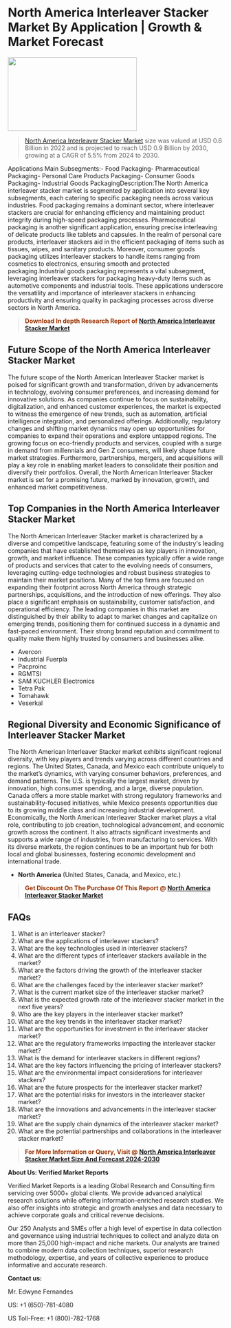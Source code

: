 <p><h1>North America Interleaver Stacker Market By Application | Growth & Market Forecast</h1><p><img class="aligncenter size-medium wp-image-105565" src="https://ffe5etoiles.com/wp-content/uploads/2025/01/MST7-300x171.png" alt="" width="300" height="171" /></p><blockquote><p><a href="https://www.verifiedmarketreports.com/download-sample/?rid=470596&utm_source=Github-NA&utm_medium=376" target="_blank">North America Interleaver Stacker Market</a> size was valued at USD 0.6 Billion in 2022 and is projected to reach USD 0.9 Billion by 2030, growing at a CAGR of 5.5% from 2024 to 2030.</p></blockquote>Applications Main Subsegments:- Food Packaging- Pharmaceutical Packaging- Personal Care Products Packaging- Consumer Goods Packaging- Industrial Goods PackagingDescription:The North America interleaver stacker market is segmented by application into several key subsegments, each catering to specific packaging needs across various industries. Food packaging remains a dominant sector, where interleaver stackers are crucial for enhancing efficiency and maintaining product integrity during high-speed packaging processes. Pharmaceutical packaging is another significant application, ensuring precise interleaving of delicate products like tablets and capsules. In the realm of personal care products, interleaver stackers aid in the efficient packaging of items such as tissues, wipes, and sanitary products. Moreover, consumer goods packaging utilizes interleaver stackers to handle items ranging from cosmetics to electronics, ensuring smooth and protected packaging.Industrial goods packaging represents a vital subsegment, leveraging interleaver stackers for packaging heavy-duty items such as automotive components and industrial tools. These applications underscore the versatility and importance of interleaver stackers in enhancing productivity and ensuring quality in packaging processes across diverse sectors in North America.</p><blockquote><p><span style="color: #993300;"><strong>Download In depth Research Report of <a href="https://www.verifiedmarketreports.com/download-sample/?rid=470596&utm_source=Github-NA&utm_medium=376">North America Interleaver Stacker Market</a></strong></span></p></blockquote><h2>Future Scope of the North America Interleaver Stacker Market</h2><p>The future scope of the North American Interleaver Stacker market is poised for significant growth and transformation, driven by advancements in technology, evolving consumer preferences, and increasing demand for innovative solutions. As companies continue to focus on sustainability, digitalization, and enhanced customer experiences, the market is expected to witness the emergence of new trends, such as automation, artificial intelligence integration, and personalized offerings. Additionally, regulatory changes and shifting market dynamics may open up opportunities for companies to expand their operations and explore untapped regions. The growing focus on eco-friendly products and services, coupled with a surge in demand from millennials and Gen Z consumers, will likely shape future market strategies. Furthermore, partnerships, mergers, and acquisitions will play a key role in enabling market leaders to consolidate their position and diversify their portfolios. Overall, the North American Interleaver Stacker market is set for a promising future, marked by innovation, growth, and enhanced market competitiveness.</p><h2>Top Companies in the North America Interleaver Stacker Market</h2><p>The North American Interleaver Stacker market is characterized by a diverse and competitive landscape, featuring some of the industry's leading companies that have established themselves as key players in innovation, growth, and market influence. These companies typically offer a wide range of products and services that cater to the evolving needs of consumers, leveraging cutting-edge technologies and robust business strategies to maintain their market positions. Many of the top firms are focused on expanding their footprint across North America through strategic partnerships, acquisitions, and the introduction of new offerings. They also place a significant emphasis on sustainability, customer satisfaction, and operational efficiency. The leading companies in this market are distinguished by their ability to adapt to market changes and capitalize on emerging trends, positioning them for continued success in a dynamic and fast-paced environment. Their strong brand reputation and commitment to quality make them highly trusted by consumers and businesses alike.</p><p><ul><li>Avercon </li><li> Industrial Fuerpla </li><li> Pacproinc </li><li> RGMTSI </li><li> SAM KUCHLER Electronics </li><li> Tetra Pak </li><li> Tomahawk </li><li> Veserkal</li></ul></p><h2>Regional Diversity and Economic Significance of Interleaver Stacker Market</h2><p>The North American Interleaver Stacker market exhibits significant regional diversity, with key players and trends varying across different countries and regions. The United States, Canada, and Mexico each contribute uniquely to the market’s dynamics, with varying consumer behaviors, preferences, and demand patterns. The U.S. is typically the largest market, driven by innovation, high consumer spending, and a large, diverse population. Canada offers a more stable market with strong regulatory frameworks and sustainability-focused initiatives, while Mexico presents opportunities due to its growing middle class and increasing industrial development. Economically, the North American Interleaver Stacker market plays a vital role, contributing to job creation, technological advancement, and economic growth across the continent. It also attracts significant investments and supports a wide range of industries, from manufacturing to services. With its diverse markets, the region continues to be an important hub for both local and global businesses, fostering economic development and international trade.</p><ul> <li><strong>North America</strong> (United States, Canada, and Mexico, etc.)</li></ul><blockquote><p><span style="color: #993300;"><strong>Get Discount On The Purchase Of This Report @ <a href="https://www.verifiedmarketreports.com/ask-for-discount/?rid=470596&utm_source=Github-NA&utm_medium=376">North America Interleaver Stacker Market</a></strong></span></p></blockquote><h2>FAQs</h2><p><ol> <li>What is an interleaver stacker?</div><div></li> <li>What are the applications of interleaver stackers?</div><div></li> <li>What are the key technologies used in interleaver stackers?</div><div></li> <li>What are the different types of interleaver stackers available in the market?</div><div></li> <li>What are the factors driving the growth of the interleaver stacker market?</div><div></li> <li>What are the challenges faced by the interleaver stacker market?</div><div></li> <li>What is the current market size of the interleaver stacker market?</div><div></li> <li>What is the expected growth rate of the interleaver stacker market in the next five years?</div><div></li> <li>Who are the key players in the interleaver stacker market?</div><div></li> <li>What are the key trends in the interleaver stacker market?</div><div></li> <li>What are the opportunities for investment in the interleaver stacker market?</div><div></li> <li>What are the regulatory frameworks impacting the interleaver stacker market?</div><div></li> <li>What is the demand for interleaver stackers in different regions?</div><div></li> <li>What are the key factors influencing the pricing of interleaver stackers?</div><div></li> <li>What are the environmental impact considerations for interleaver stackers?</div><div></li> <li>What are the future prospects for the interleaver stacker market?</div><div></li> <li>What are the potential risks for investors in the interleaver stacker market?</div><div></li> <li>What are the innovations and advancements in the interleaver stacker market?</div><div></li> <li>What are the supply chain dynamics of the interleaver stacker market?</div><div></li> <li>What are the potential partnerships and collaborations in the interleaver stacker market?</div><div></li></ol></p><blockquote><p><span style="color: #993300;"><strong>For More Information or Query, Visit @ <a href="https://www.verifiedmarketreports.com/product/interleaver-stacker-market/">North America Interleaver Stacker Market Size And Forecast 2024-2030</a></strong></span></p></blockquote><p><strong>About Us: Verified Market Reports</strong></p><p>Verified Market Reports is a leading Global Research and Consulting firm servicing over 5000+ global clients. We provide advanced analytical research solutions while offering information-enriched research studies. We also offer insights into strategic and growth analyses and data necessary to achieve corporate goals and critical revenue decisions.</p><p>Our 250 Analysts and SMEs offer a high level of expertise in data collection and governance using industrial techniques to collect and analyze data on more than 25,000 high-impact and niche markets. Our analysts are trained to combine modern data collection techniques, superior research methodology, expertise, and years of collective experience to produce informative and accurate research.</p><p><strong>Contact us:</strong></p><p>Mr. Edwyne Fernandes</p><p>US: +1 (650)-781-4080</p><p>US Toll-Free: +1 (800)-782-1768</p>
